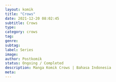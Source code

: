 ```yaml
---
layout: komik
title: "Crows"
date: 2021-12-20 08:02:45
subtitle: Crows
type: 
category: crows
tag: 
genre: 
subtag: 
label: Series
image: 
author: Postkomik
status: Ongoing / Completed
description: Manga Komik Crows | Bahasa Indonesia
meta: 
---
```

